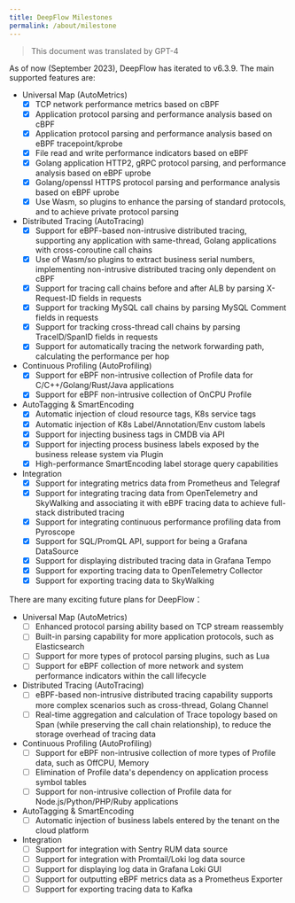 ```yaml
---
title: DeepFlow Milestones
permalink: /about/milestone
---
```


> This document was translated by GPT-4

As of now (September 2023), DeepFlow has iterated to v6.3.9. The main supported features are:

- Universal Map (AutoMetrics)
  - [x] TCP network performance metrics based on cBPF
  - [x] Application protocol parsing and performance analysis based on cBPF
  - [x] Application protocol parsing and performance analysis based on eBPF tracepoint/kprobe
  - [x] File read and write performance indicators based on eBPF
  - [x] Golang application HTTP2, gRPC protocol parsing, and performance analysis based on eBPF uprobe
  - [x] Golang/openssl HTTPS protocol parsing and performance analysis based on eBPF uprobe
  - [x] Use Wasm, so plugins to enhance the parsing of standard protocols, and to achieve private protocol parsing
- Distributed Tracing (AutoTracing)
  - [x] Support for eBPF-based non-intrusive distributed tracing, supporting any application with same-thread, Golang applications with cross-coroutine call chains
  - [x] Use of Wasm/so plugins to extract business serial numbers, implementing non-intrusive distributed tracing only dependent on cBPF
  - [x] Support for tracing call chains before and after ALB by parsing X-Request-ID fields in requests
  - [x] Support for tracking MySQL call chains by parsing MySQL Comment fields in requests
  - [x] Support for tracking cross-thread call chains by parsing TraceID/SpanID fields in requests
  - [x] Support for automatically tracing the network forwarding path, calculating the performance per hop
- Continuous Profiling (AutoProfiling)
  - [x] Support for eBPF non-intrusive collection of Profile data for C/C++/Golang/Rust/Java applications
  - [x] Support for eBPF non-intrusive collection of OnCPU Profile
- AutoTagging & SmartEncoding
  - [x] Automatic injection of cloud resource tags, K8s service tags
  - [x] Automatic injection of K8s Label/Annotation/Env custom labels
  - [x] Support for injecting business tags in CMDB via API
  - [x] Support for injecting process business labels exposed by the business release system via Plugin
  - [x] High-performance SmartEncoding label storage query capabilities
- Integration
  - [x] Support for integrating metrics data from Prometheus and Telegraf
  - [x] Support for integrating tracing data from OpenTelemetry and SkyWalking and associating it with eBPF tracing data to achieve full-stack distributed tracing
  - [x] Support for integrating continuous performance profiling data from Pyroscope
  - [x] Support for SQL/PromQL API, support for being a Grafana DataSource
  - [x] Support for displaying distributed tracing data in Grafana Tempo
  - [x] Support for exporting tracing data to OpenTelemetry Collector
  - [x] Support for exporting tracing data to SkyWalking

There are many exciting future plans for DeepFlow：

- Universal Map (AutoMetrics)
  - [ ] Enhanced protocol parsing ability based on TCP stream reassembly
  - [ ] Built-in parsing capability for more application protocols, such as Elasticsearch
  - [ ] Support for more types of protocol parsing plugins, such as Lua
  - [ ] Support for eBPF collection of more network and system performance indicators within the call lifecycle
- Distributed Tracing (AutoTracing)
  - [ ] eBPF-based non-intrusive distributed tracing capability supports more complex scenarios such as cross-thread, Golang Channel
  - [ ] Real-time aggregation and calculation of Trace topology based on Span (while preserving the call chain relationship), to reduce the storage overhead of tracing data
- Continuous Profiling (AutoProfiling)
  - [ ] Support for eBPF non-intrusive collection of more types of Profile data, such as OffCPU, Memory
  - [ ] Elimination of Profile data's dependency on application process symbol tables
  - [ ] Support for non-intrusive collection of Profile data for Node.js/Python/PHP/Ruby applications
- AutoTagging & SmartEncoding
  - [ ] Automatic injection of business labels entered by the tenant on the cloud platform
- Integration
  - [ ] Support for integration with Sentry RUM data source
  - [ ] Support for integration with Promtail/Loki log data source
  - [ ] Support for displaying log data in Grafana Loki GUI
  - [ ] Support for outputting eBPF metrics data as a Prometheus Exporter
  - [ ] Support for exporting tracing data to Kafka
